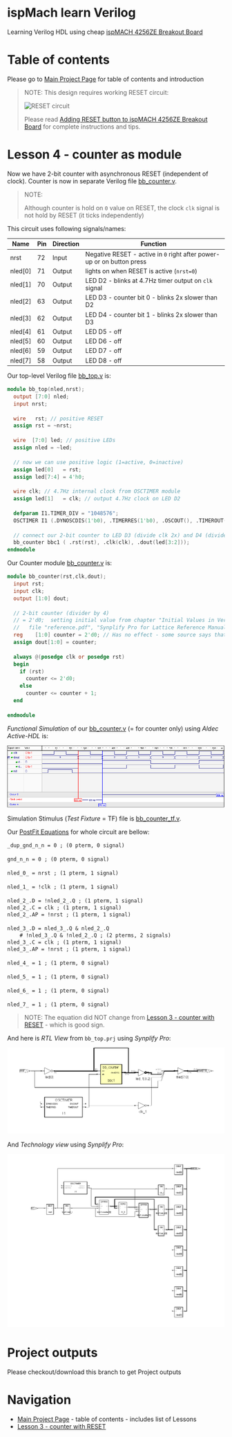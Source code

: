 # ispMach learn Verilog

Learning Verilog HDL using cheap [ispMACH 4256ZE Breakout Board][]

# Table of contents

Please go to [Main Project Page] for table of contents and introduction

> NOTE: This design requires working RESET circuit:
>
> ![RESET circuit](https://raw.githubusercontent.com/wiki/hpaluch/hpaluch.github.io/files/latt_reset_schema_cut.png)
>
> Please read [Adding RESET button to ispMACH 4256ZE Breakout Board][] for
> complete instructions and tips.

# Lesson 4 - counter as module

Now we have 2-bit counter with asynchronous RESET (independent of clock).
Counter is now in separate Verilog file [bb_counter.v].

> NOTE:
>
> Although counter is hold on `0` value on RESET, the
> clock `clk` signal is not hold by RESET (it ticks independently)

This circuit uses following signals/names:

Name|Pin|Direction|Function
----|---|---------|--------
nrst|72|Input|Negative RESET - active in `0` right after power-up or on button press
nled[0]|71|Output|lights on when RESET is active (`nrst=0`)
nled[1]|70|Output|LED D2 - blinks at 4.7Hz timer output on `clk` signal
nled[2]|63|Output|LED D3 - counter bit 0 - blinks 2x slower than D2
nled[3]|62|Output|LED D4 - counter bit 1 - blinks 2x slower than D3
nled[4]|61|Output|LED D5 - off
nled[5]|60|Output|LED D6 - off
nled[6]|59|Output|LED D7 - off
nled[7]|58|Output|LED D8 - off

Our top-level Verilog file [bb_top.v] is:
```verilog
module bb_top(nled,nrst);
  output [7:0] nled;
  input nrst;

  wire   rst; // positive RESET
  assign rst = ~nrst;

  wire  [7:0] led; // positive LEDs
  assign nled = ~led;

  // now we can use positive logic (1=active, 0=inactive)
  assign led[0]   = rst;
  assign led[7:4] = 4'h0;

  wire clk; // 4.7Hz internal clock from OSCTIMER module  
  assign led[1]   = clk; // output 4.7Hz clock on LED D2

  defparam I1.TIMER_DIV = "1048576";
  OSCTIMER I1 (.DYNOSCDIS(1'b0), .TIMERRES(1'b0), .OSCOUT(), .TIMEROUT(clk) );

  // connect our 2-bit counter to LED D3 (divide clk 2x) and D4 (divide clk 4x)
  bb_counter bbc1 ( .rst(rst), .clk(clk), .dout(led[3:2]));
endmodule
```

Our Counter module [bb_counter.v] is:
```verilog
module bb_counter(rst,clk,dout);
  input rst;
  input clk;
  output [1:0] dout;

  // 2-bit counter (divider by 4)
  // = 2'd0;  setting initial value from chapter "Initial Values in Verilog", page 315
  //   file "reference.pdf", "Synplify Pro for Lattice Reference Manual"
  reg    [1:0] counter = 2'd0; // Has no effect - some source says that 0 is default (maybe that reason?)
  assign dout[1:0] = counter;

  always @(posedge clk or posedge rst)
  begin
    if (rst)
      counter <= 2'd0;
    else
      counter <= counter + 1;
  end

endmodule
```

_Functional Simulation_ of our [bb_counter.v] (= for counter only)
using _Aldec Active-HDL_ is:

![bb_counter functional simulation](https://raw.githubusercontent.com/hpaluch/ispMach-learn-verilog/b-lesson4-counter-module/images/func-sim0.png)

Simulation Stimulus (_Test Fixture_ = TF) file is [bb_counter_tf.v].


Our [PostFit Equations] for whole circuit are bellow:
```
_dup_gnd_n_n = 0 ; (0 pterm, 0 signal)

gnd_n_n = 0 ; (0 pterm, 0 signal)

nled_0_ = nrst ; (1 pterm, 1 signal)

nled_1_ = !clk ; (1 pterm, 1 signal)

nled_2_.D = !nled_2_.Q ; (1 pterm, 1 signal)
nled_2_.C = clk ; (1 pterm, 1 signal)
nled_2_.AP = !nrst ; (1 pterm, 1 signal)

nled_3_.D = nled_3_.Q & nled_2_.Q
    # !nled_3_.Q & !nled_2_.Q ; (2 pterms, 2 signals)
nled_3_.C = clk ; (1 pterm, 1 signal)
nled_3_.AP = !nrst ; (1 pterm, 1 signal)

nled_4_ = 1 ; (1 pterm, 0 signal)

nled_5_ = 1 ; (1 pterm, 0 signal)

nled_6_ = 1 ; (1 pterm, 0 signal)

nled_7_ = 1 ; (1 pterm, 0 signal)
```

> NOTE: The equation did NOT change
> from [Lesson 3 - counter with RESET][] - which is good sign.


And here is _RTL View_ from `bb_top.prj` using _Synplify Pro_:

![RTL View](https://raw.githubusercontent.com/hpaluch/ispMach-learn-verilog/b-lesson4-counter-module/images/rtl-view.png)
            
And _Technology view_ using _Synplify Pro_:

![Technology View](https://raw.githubusercontent.com/hpaluch/ispMach-learn-verilog/b-lesson4-counter-module/images/tech-view.png)            

# Project outputs

Please checkout/download this branch to get Project outputs

# Navigation

* [Main Project Page][] - table of contents - includes list of Lessons
* [Lesson 3 - counter with RESET][] 


[ispMACH 4256ZE Breakout Board]: http://www.latticesemi.com/Products/DevelopmentBoardsAndKits/ispMACH4256ZEBreakoutBoard.aspx
[Getting started with ispMACH 4256ZE Breakout Board]: https://github.com/hpaluch/hpaluch.github.io/wiki/Getting-started-with-ispMACH-4256ZE-Breakout-Board
[Adding RESET button to ispMACH 4256ZE Breakout Board]: https://github.com/hpaluch/hpaluch.github.io/wiki/Adding-RESET-button-to-ispMACH-4256ZE-Breakout-Board
[JEDEC]: https://github.com/hpaluch/ispMach-learn-verilog/blob/b-lesson4-counter-module/bb_learn.jed 
[bb_top.v]: https://github.com/hpaluch/ispMach-learn-verilog/blob/b-lesson4-counter-module/bb_top.v
[bb_counter.v]: https://github.com/hpaluch/ispMach-learn-verilog/blob/b-lesson4-counter-module/bb_counter.v
[bb_counter_tf.v]: https://github.com/hpaluch/ispMach-learn-verilog/blob/b-lesson4-counter-module/bb_counter_tf.v
[Main Project Page]: https://github.com/hpaluch/ispMach-learn-verilog
[PostFit Equations]: https://github.com/hpaluch/ispMach-learn-verilog/blob/b-lesson4-counter-module/equations.txt
[Lesson 3 - counter with RESET]:  https://github.com/hpaluch/ispMach-learn-verilog/tree/b-lesson3-counter-w-rst
